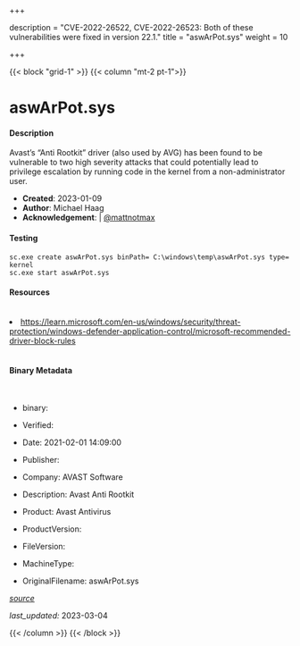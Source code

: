 +++

description = "CVE-2022-26522, CVE-2022-26523: Both of these vulnerabilities were fixed in version 22.1."
title = "aswArPot.sys"
weight = 10

+++


{{< block "grid-1" >}}
{{< column "mt-2 pt-1">}}


# aswArPot.sys

#### Description


Avast’s “Anti Rootkit” driver (also used by AVG) has been found to be vulnerable to two high severity attacks that could potentially lead to privilege escalation by running code in the kernel from a non-administrator user.


- **Created**: 2023-01-09
- **Author**: Michael Haag
- **Acknowledgement**:  | [@mattnotmax](https://twitter.com/@mattnotmax)

#### Testing

```
sc.exe create aswArPot.sys binPath= C:\windows\temp\aswArPot.sys type= kernel
sc.exe start aswArPot.sys
```

#### Resources
<br>


<li><a href=" https://learn.microsoft.com/en-us/windows/security/threat-protection/windows-defender-application-control/microsoft-recommended-driver-block-rules"> https://learn.microsoft.com/en-us/windows/security/threat-protection/windows-defender-application-control/microsoft-recommended-driver-block-rules</a></li>


<br>


#### Binary Metadata
<br>



- binary: 
- Verified: 
- Date: 2021-02-01 14:09:00
- Publisher: 
- Company: AVAST Software
- Description: Avast Anti Rootkit
- Product: Avast Antivirus

- ProductVersion: 
- FileVersion: 
- MachineType: 
- OriginalFilename: aswArPot.sys

[*source*](https://github.com/magicsword-io/LOLDrivers/tree/main/yaml/aswarpot.sys.yml)

*last_updated:* 2023-03-04


{{< /column >}}
{{< /block >}}
